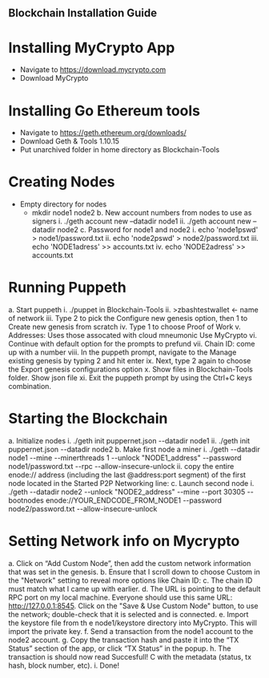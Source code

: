 ## Blockchain Installation Guide
# Installing MyCrypto App
-	Navigate to https://download.mycrypto.com
-	Download MyCrypto
# Installing Go Ethereum tools
- Navigate to https://geth.ethereum.org/downloads/
- Download Geth & Tools 1.10.15
- Put unarchived folder in home directory as Blockchain-Tools
# Creating Nodes
- Empty directory for nodes
  - mkdir node1 node2
b.	New account numbers from nodes to use as signers
i.	./geth account new –datadir node1
ii.	./geth account new –datadir node2
c.	Password for node1 and node2
i.	echo 'node1pswd' > node1/password.txt
ii.	echo 'node2pswd' > node2/password.txt
iii.	echo 'NODE1adress' >> accounts.txt
iv.	echo 'NODE2adress' >> accounts.txt
# Running Puppeth
a.	Start puppeth
i.	./puppet in Blockchain-Tools
ii.	>zbashtestwallet <- name of network
iii.	Type 2 to pick the Configure new genesis option, then 1 to Create new genesis from scratch
iv.	Type 1 to choose Proof of Work
v.	Addresses: Uses those assocated with cloud mneumonic Use MyCrypto
vi.	Continue with default option for the prompts to prefund
vii.	Chain ID: come up with a number
viii.	In the puppeth prompt, navigate to the Manage existing genesis by typing 2 and hit enter
ix.	Next, type 2 again to choose the Export genesis configurations option
x.	Show files in Blockchain-Tools folder. Show json file
xi.	Exit the puppeth prompt by using the Ctrl+C keys combination.
# Starting the Blockchain
a.	Initialize nodes
i.	./geth init puppernet.json --datadir node1
ii.	./geth init puppernet.json --datadir node2
b.	Make first node a miner
i.	./geth --datadir node1 --mine --minerthreads 1 --unlock "NODE1_address" --password node1/password.txt  --rpc --allow-insecure-unlock
ii.	copy the entire enode:// address (including the last @address:port segment) of the first node located in the Started P2P Networking line:
c.	Launch second node
i.	./geth --datadir node2 --unlock "NODE2_address" --mine --port 30305 --bootnodes enode://YOUR_ENDCODE_FROM_NODE1 --password node2/password.txt  --allow-insecure-unlock
# Setting Network info on Mycrypto
a.	Click on “Add Custom Node”, then add the custom network information that was set in the genesis.
b.	Ensure that I scroll down to choose Custom in the "Network" setting to reveal more options like Chain ID:
c.	The chain ID must match what I came up with earlier.
d.	The URL is pointing to the default RPC port on my local machine. Everyone should use this same URL: http://127.0.0.1:8545. Click on the "Save & Use Custom Node" button, to use the network; double-check that it is selected and is connected. 
e.	Import the keystore file from th e node1/keystore directory into MyCrypto. This will import the private key.
f.	Send a transaction from the node1 account to the node2 account.
g.	Copy the transaction hash and paste it into the “TX Status” section of the app, or click “TX Status” in the popup.
h.	The transaction is should now read Succesfull! C with the metadata (status, tx hash, block number, etc).
i.	Done!

